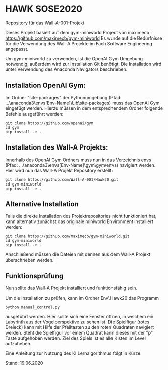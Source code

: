 # HAWK SOSE2020 
Repository für das Wall-A-001-Projekt

Dieses Projekt basiert auf dem gym-miniworld Project von maximecb : https://github.com/maximecb/gym-miniworld
Es wurde auf die Bedürfnisse für die Verwendung des Wall-A Projekte im Fach Software Engineering angepasst.

Um gym-miniworld zu verwenden, ist die OpenAI Gym Umgebung notwendig, außerdem wird zur Installation Git benötigt.
Die Installation wird unter Verwendung des Anaconda Navigators beschrieben.

## Installation OpenAI Gym:
Im Ordner "site-packages" der Pythonumgebung (Pfad: ...\anaconda3\envs\[Env-Name]\Lib\site-packages) muss das OpenAI Gym eingefügt werden.
Hierzu müssen in dem entsprechendem Ordner folgende Befehle ausgeführt werden:
```
git clone https://github.com/openai/gym
cd gym
pip install -e .
```

## Installation des Wall-A Projekts:
Innerhalb des OpenAI Gym Ordners muss nun in das Verzeichnis envs (Pfad: ...\anaconda3\envs\[Env-Name]\gym\gym\envs) navigiert werden.
Hier wird nun das Wall-A Projekt Repository erstellt:
```
git clone https://github.com/Wall-A-001/Hawk20.git
cd gym-miniworld
pip install -e .
```

## Alternative Installation
Falls die direkte Installation des Projektrepositories nicht funktioniert hat, kann alternativ zunächst das originale
miniworld Environment installiert werden:
```
git clone https://github.com/maximecb/gym-miniworld.git
cd gym-miniworld
pip install -e .
```

Anschließend müssen die Dateien mit dennen aus dem Wall-A Projekt überschrieben werden.

## Funktionsprüfung    
Nun sollte das Wall-A Projekt installiert und funktionsfähig sein.

Um die Installation zu prüfen, kann im Ordner Env\Hawk20 das Programm 
```
python manual_control.py
```
ausgeführt werden. Hier sollte sich eine Fenster öffnen, in welchem ein Labyrinth aus der Vogelperspektive zu sehen ist.
Die Spielfigur (rotes Dreieck) kann mit Hilfe der Pfeiltasten zu den roten Quadraten navigiert werden.
Steht die Spielfigur vor einem Quadrat kann dieses mit der "p" Taste aufgehoben werden.
Ziel des Spiels ist es alle Kisten im Level aufzuheben.

Eine Anleitung zur Nutzung des KI Lernalgorithmus folgt in Kürze.

Stand: 19.06.2020
